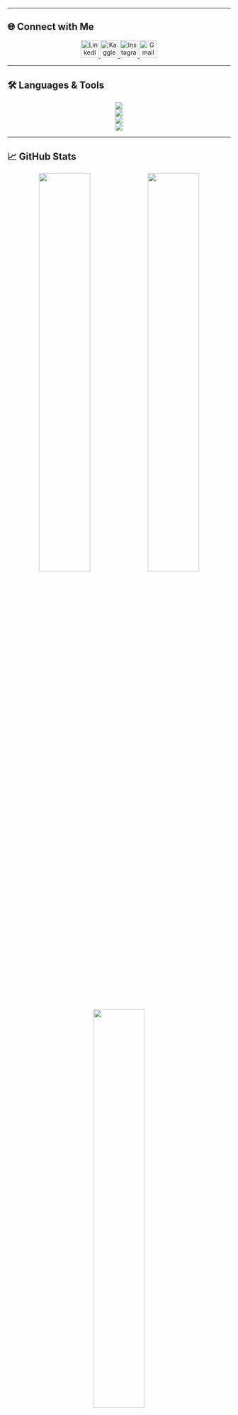 
---

## 🌐 Connect with Me

<p align="center">
  <a href="https://www.instagram.com/metin_amedi?igsh=N3lncThuaGN4MjB3&utm_source=qr" target="_blank">
    <img src="https://cdn-icons-png.flaticon.com/512/174/174857.png" alt="LinkedIn" width="40" />
  </a>
  <a href="https://kaggle.com/metinmekiabullrahman" target="_blank">
    <img src="https://cdn-icons-png.flaticon.com/512/2111/2111425.png" alt="Kaggle" width="40" />
  </a>
  <a href="https://instagram.com/metin_meki" target="_blank">
    <img src="https://cdn-icons-png.flaticon.com/512/2111/2111463.png" alt="Instagram" width="40" />
  </a>
  <a href="mailto:metinmeki99@gmail.com" target="_blank">
    <img src="https://cdn-icons-png.flaticon.com/512/732/732200.png" alt="Gmail" width="40" />
  </a>
</p>

---

## 🛠️ Languages & Tools

<p align="center">
  <img src="https://skillicons.dev/icons?i=python,cpp,cs,js,ts,html,css" /><br/>
  <img src="https://skillicons.dev/icons?i=react,nextjs,vue,nodejs,django,flask,dotnet,tailwind" /><br/>
  <img src="https://skillicons.dev/icons?i=tensorflow,pytorch,scikit,pandas,seaborn,opencv,mysql,postgres,mongodb" /><br/>
  <img src="https://skillicons.dev/icons?i=git,docker,azure,aws,gcp,vscode,figma,flutter" />
</p>

---

## 📈 GitHub Stats

<p align="center">
  <img src="https://github-readme-stats.vercel.app/api?username=metinmeki&show_icons=true&theme=radical&hide_border=true" width="48%" />
  <img src="https://github-readme-streak-stats.herokuapp.com?user=metinmeki&theme=radical&hide_border=true" width="48%" />
</p>
<p align="center">
  <img src="https://github-readme-stats.vercel.app/api/top-langs/?username=metinmeki&layout=compact&theme=radical&hide_border=true" width="48%" />
</p>

---

## ✨ GitHub Activity Graph

<p align="center">
  <img src="https://github-readme-activity-graph.vercel.app/graph?username=metinmeki&theme=react-dark&area=true&hide_border=true" />
</p>

---

---

> _"Code is a tool. Imagination is the engine."_ — **Matin Maki**
